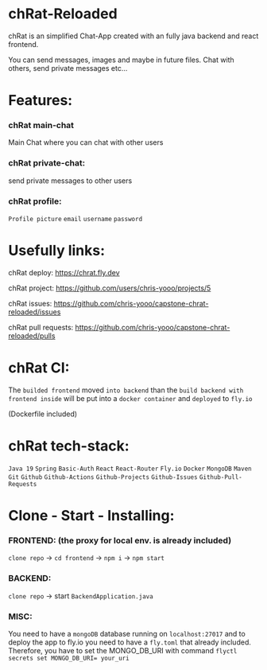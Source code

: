 # chRat-Reloaded

chRat is an simplified Chat-App created with an fully java backend and react frontend.

You can send messages, images and maybe in future files.
Chat with others, send private messages etc...

# Features:

### chRat main-chat

Main Chat where you can chat with other users

### chRat private-chat:

send private messages to other users

### chRat profile:

`Profile picture` `email` `username` `password`

# Usefully links:

chRat deploy:
https://chrat.fly.dev

chRat project:
https://github.com/users/chris-yooo/projects/5

chRat issues:
https://github.com/chris-yooo/capstone-chrat-reloaded/issues

chRat pull requests:
https://github.com/chris-yooo/capstone-chrat-reloaded/pulls

# chRat CI:
The `builded frontend` moved `into backend` than the `build backend with frontend inside`
will be put into a `docker container` and `deployed` to `fly.io`

(Dockerfile included)

# chRat tech-stack:
`Java 19` `Spring` `Basic-Auth` `React` `React-Router` `Fly.io` `Docker` `MongoDB`
`Maven` `Git` `Github` `Github-Actions` `Github-Projects` `Github-Issues` `Github-Pull-Requests`

# Clone - Start - Installing:

### FRONTEND: (the proxy for local env. is already included)
`clone repo` -> `cd frontend` -> `npm i` -> `npm start`

### BACKEND:
`clone repo` -> start `BackendApplication.java`

### MISC:
You need to have a `mongoDB` database running on `localhost:27017` and
to deploy the app to fly.io you need to have a `fly.toml` that already included.
Therefore, you have to set the MONGO_DB_URI with command `flyctl secrets set MONGO_DB_URI= your_uri`